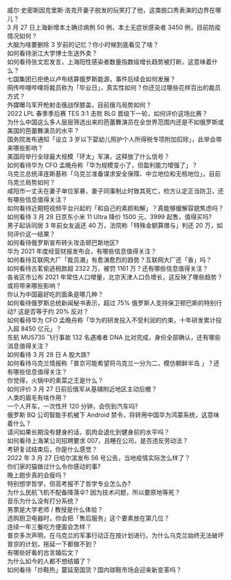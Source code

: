 威尔·史密斯因克里斯·洛克开妻子脱发的玩笑打了他，这类脱口秀表演的边界在哪儿？  
3 月 27 日上海新增本土确诊病例 50 例，本土无症状感染者 3450 例，目前防疫情况如何？  
大脑为啥要删除 3 岁前的记忆？你小时候到底看见了啥？  
如何看待浙江大学博士生送外卖？  
如何看待张文宏发言，上海阳性感染者数量指数级增长趋势被打断，这意味着什么？  
七国集团已拒绝以卢布结算俄罗斯能源，事件后续会如何发展？  
网传哔哩哔哩将裁员称为「毕业日」，真实性如何？你还见过哪些花样百出的裁员方式？  
外媒曝乌军开枪射击俄战俘膝盖，目前俄乌局势如何？  
2022 LPL 春季季后赛 TES 3:1 击败 BLG 晋级下一轮，如何评价这场比赛？  
为什么中国这么多人层层筛选出来的芭蕾舞演员在全世界范围内还是不如俄罗斯或美国的芭蕾舞演员的水平？  
国务院发布通知「设立 3 岁以下婴幼儿照护个人所得税专项附加扣除」，此举会带来哪些影响？  
美国将举行全球最大规模「环太」军演，这释放了什么信号？  
如何看待华为 CFO 孟晚舟称「华为规模变小了，但盈利能力增强了」？  
乌克兰总统泽连斯基称「乌克兰准备谋求安全保障、中立地位和无核地位」，目前乌克兰局势如何？  
咸阳市一丈夫在妻子单位家暴，妻子同事制止时致其死亡，检方认定正当防卫，还有哪些信息值得关注？  
如何看待近期短视频平台兴起的「和自己的素颜和解」？真能够缓解容貌焦虑吗？  
如何看待 3 月 28 日京东小米 11 Ultra 降价 1500 元，3999 起售，值得买吗?  
男子起诉同居 3 年前女友返还 40 万，法院称「特殊金额算赠与」判还 20 万，如何评价这一结果？  
如何看待俄罗斯宣布转头攻击顿巴斯地区?  
华为 2021 年度经营财报发布会，有哪些信息值得关注？  
如何看待互联网大厂「裁员潮」有愈演愈烈的趋势？互联网大厂还「香」吗？  
如何看待古茗偷逃税款超 2322 万，被罚 1161 万？还有哪些信息值得关注？  
各省区市公布 2021 年常住人口增量，北京天津人口负增长，这反映了哪些趋势？或将带来哪些影响？  
你认为中国最好吃的面条是哪几种？  
如何看待俄罗斯总统新闻秘书表示，超过 75% 俄罗斯人支持保卫顿巴斯的特别行动? 这是否等于约 20% 反对？  
如何看待华为 CFO 孟晚舟称「华为的研发投入不受利润的约束，十年研发累计投入超 8450 亿元」？  
东航 MU5735 飞行事故 132 名遇难者 DNA 比对完成，身份全部确认，还有哪些消息值得关注？  
如何看待 3 月 28 日 A 股大跌?  
如何看待乌克兰情报称「普京可能希望将乌克兰一分为二，模仿朝鲜半岛 」？还有哪些信息值得关注？  
你觉得，火锅中的素菜之王是什么？  
如何评价 3 月 27 日前后俄军从基辅附近地区主动后撤？  
人类的眉毛有啥作用？  
一个人开车，一次性开 120 分钟，会伤到汽车吗?  
俄罗斯 BQ 公司智能手机被下 Android 禁令，将转用中国华为鸿蒙系统，这意味着什么？  
请问如果长期没有健身的话，肌肉会退化到健身前的水平吗？  
如何看待上海某公司招聘要求 007，且睡在公司，是否违反劳动法？  
考研复试结束后，你是什么感觉？  
2022 年 3 月 27 日哈尔滨发布 56 号公告，当地疫情实际怎么样了？  
你们家的猫做过什么令你感动的事?  
晚上跑步真的会瘦吗？  
特别想学哲学，但高考报不了哲学专业怎么办?  
为什么民航飞机不配备降落伞? 因为技术问题，所以要原地等死？  
音乐为什么没有打分系统？  
男票是大学老师 / 教授是什么体验？  
选购厨卫电器时，你会把「售后服务」这个要素放在第几位？  
连续一年三餐吃方便面会怎样？  
普京多次声明，在乌克兰的军事行动正在按计划进行。为什么乌克兰始终无法破坏普京的计划，拖延一下都做不到？  
有哪些好看的古言婚后文？  
为什么如今的人都不想结婚了？  
如何看待「炒鞋热」蔓延至国货？国内球鞋市场会迎来新变革吗？  
